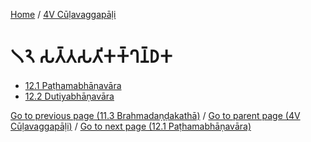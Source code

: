 
[Home](/) / [4V Cūḷavaggapāḷi](/tipitaka/4V.md)

# 𑁧𑁨 𑀲𑀢𑁆𑀢𑀲𑀢𑀺𑀓𑀓𑁆𑀔𑀦𑁆𑀥𑀓

* [12.1 Paṭhamabhāṇavāra](/tipitaka/4V/12/12.1.md)
* [12.2 Dutiyabhāṇavāra](/tipitaka/4V/12/12.2.md)

[Go to previous page (11.3 Brahmadaṇḍakathā)](/tipitaka/4V/11/11.3.md) / [Go to parent page (4V Cūḷavaggapāḷi)](/tipitaka/4V/0.md) / [Go to next page (12.1 Paṭhamabhāṇavāra)](/tipitaka/4V/12/12.1.md)


